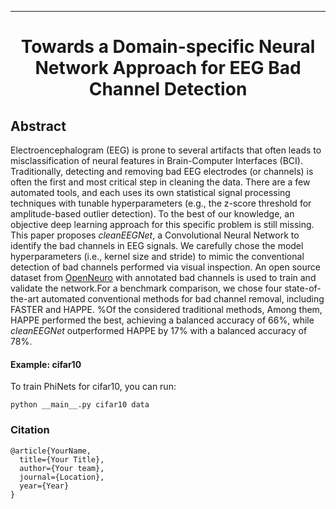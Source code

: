---

<div align="center">    
 
# Towards a Domain-specific Neural Network Approach for EEG Bad Channel Detection

</div>
 
## Abstract
Electroencephalogram (EEG) is prone to several artifacts that often leads to misclassification of neural features in Brain-Computer Interfaces (BCI). Traditionally, detecting and removing bad EEG electrodes (or channels) is often the first and most critical step in cleaning the data. There are a few automated tools, and each uses its own statistical signal processing techniques with tunable hyperparameters (e.g., the z-score threshold for amplitude-based outlier detection). To the best of our knowledge, an objective deep learning approach for this specific problem is still missing. This paper proposes _cleanEEGNet_, a Convolutional Neural Network to identify the bad channels in EEG signals. We carefully chose the model hyperparameters (i.e., kernel size and stride) to mimic the conventional detection of bad channels performed via visual inspection. An open source dataset from [OpenNeuro](https://openneuro.org/datasets/ds002034/versions/1.0.1) with annotated bad channels is used to train and validate the network.For a benchmark comparison, we chose four state-of-the-art automated conventional methods for bad channel removal, including FASTER and HAPPE. %Of the considered traditional methods,
Among them, HAPPE performed the best, achieving a balanced accuracy of 66%, while _cleanEEGNet_ outperformed HAPPE by 17% with a balanced accuracy of 78\%.

#### Example: cifar10 
To train PhiNets for cifar10, you can run:

```
python __main__.py cifar10 data
```

### Citation   
```
@article{YourName,
  title={Your Title},
  author={Your team},
  journal={Location},
  year={Year}
}
```
